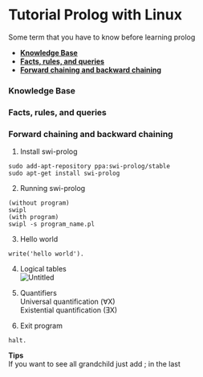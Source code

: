 # Tutorial Prolog with Linux

Some term that you have to know before learning prolog
* [**Knowledge Base**](#knowledge-base)
* [**Facts, rules, and queries**](#facts-rules-and-queries)
* [**Forward chaining and backward chaining**](#forward-chaining-and-backward-chaining)


### **Knowledge Base**
### **Facts, rules, and queries**  

### **Forward chaining and backward chaining**

1. Install swi-prolog
```
sudo add-apt-repository ppa:swi-prolog/stable
sudo apt-get install swi-prolog
```
2. Running swi-prolog
```
(without program)
swipl
(with program)
swipl -s program_name.pl
```
3. Hello world
```
write('hello world').
```
4. Logical tables  
![Untitled](https://user-images.githubusercontent.com/55046884/121104945-487a7300-c82d-11eb-870d-b2296aef16a2.png)  

5. Quantifiers  
Universal quantification (∀X)  
Existential quantification (ƎX)  

6. Exit program
```
halt.
```
**Tips**  
If you want to see all grandchild just add ; in the last  
